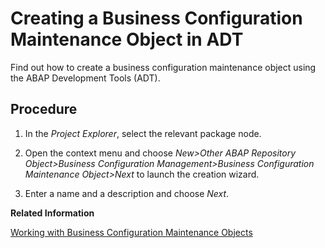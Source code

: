 <!-- loio119653094e46462eba2083c5be43aded -->

# Creating a Business Configuration Maintenance Object in ADT

Find out how to create a business configuration maintenance object using the ABAP Development Tools \(ADT\).



<a name="loio119653094e46462eba2083c5be43aded__section_qxx_3m2_yqb"/>

## Procedure

1.  In the *Project Explorer*, select the relevant package node.

2.  Open the context menu and choose *New\>Other ABAP Repository Object\>Business Configuration Management\>Business Configuration Maintenance Object\>Next* to launch the creation wizard.

3.  Enter a name and a description and choose *Next*.


**Related Information**  


[Working with Business Configuration Maintenance Objects](https://help.sap.com/docs/abap-cloud/abap-rap/developing-ready-to-run-business-object?version=sap_btp)

